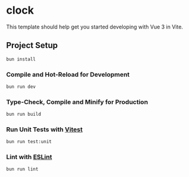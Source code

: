 # clock

This template should help get you started developing with Vue 3 in Vite.

## Project Setup

```sh
bun install
```

### Compile and Hot-Reload for Development

```sh
bun run dev
```

### Type-Check, Compile and Minify for Production

```sh
bun run build
```

### Run Unit Tests with [Vitest](https://vitest.dev/)

```sh
bun run test:unit
```

### Lint with [ESLint](https://eslint.org/)

```sh
bun run lint
```
